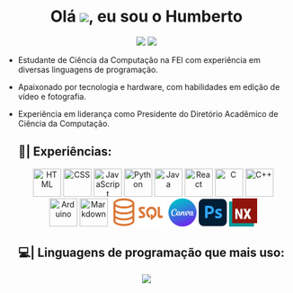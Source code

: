 <h1 align="center">Olá  <img src="https://media.giphy.com/media/hvRJCLFzcasrR4ia7z/giphy.gif" width="30px"/>, eu sou o Humberto </h1>

<div align = "center">
  <a href = "mailto:humbertopellegrini007@gmail.com"><img src="https://img.shields.io/badge/-Gmail-%23333?style=for-the-badge&logo=gmail&logoColor=white" target="_blank"></a>
  <a href="https://www.linkedin.com/in/humberto-pellegrini-feiano?utm_source=share&utm_campaign=share_via&utm_content=profile&utm_medium=android_app" target="_blank"><img src="https://img.shields.io/badge/-LinkedIn-%230077B5?style=for-the-badge&logo=linkedin&logoColor=white" target="_blank"></a> 
</div>

- Estudante de Ciência da Computação na FEI com experiência em diversas linguagens de programação. 
- Apaixonado por tecnologia e hardware, com habilidades em edição de vídeo e fotografia. 
- Experiência em liderança como Presidente do Diretório Acadêmico de Ciência da Computação.

  ## 👾| Experiências:

  <div align = "center">
    <img width=50px height=50px src="https://cdn.jsdelivr.net/gh/devicons/devicon@latest/icons/html5/html5-original.svg" title="HTML"/>
    <img width=50px height=50px src="https://cdn.jsdelivr.net/gh/devicons/devicon@latest/icons/css3/css3-original.svg" title="CSS"/>
    <img width=50px height=50px src="https://cdn.jsdelivr.net/gh/devicons/devicon@latest/icons/javascript/javascript-original.svg" title="JavaScript"/>
    <img width=50px height=50px src="https://cdn.jsdelivr.net/gh/devicons/devicon@latest/icons/python/python-original.svg" title="Python"/>
    <img width=50px height=50px src="https://cdn.jsdelivr.net/gh/devicons/devicon@latest/icons/java/java-original.svg" title="Java"/>
    <img width=50px height=50px src="https://cdn.jsdelivr.net/gh/devicons/devicon@latest/icons/react/react-original.svg" title="React"/>
    <img width=50px height=50px src="https://cdn.jsdelivr.net/gh/devicons/devicon@latest/icons/c/c-original.svg" title="C"/>
    <img width=50px height=50px src="https://cdn.jsdelivr.net/gh/devicons/devicon@latest/icons/cplusplus/cplusplus-original.svg" title="C++"/>
    <img width=50px height=50px src="https://cdn.jsdelivr.net/gh/devicons/devicon@latest/icons/arduino/arduino-original.svg" title="Arduino"/>
    <img width=50px height=50px src="https://cdn.jsdelivr.net/gh/devicons/devicon@latest/icons/markdown/markdown-original.svg" title="Markdown"/>
    <img width=100px height=50px src="img/sql.png" title="SQL"/>
    <img width=50px height=50px src="img/canva.png" title="SQL"/>
    <img width=50px height=50px src="img/ps.png" title="SQL"/>
    <img width=50px height=50px src="img/nx.png" title="SQL"/>
  </div>

  ## 💻| Linguagens de programação que mais uso:
<div align = "center">
<img height="185em" src="https://github-readme-stats.vercel.app/api/top-langs/?username=Humbertin07&layout=donut&title_color=eee3ee&text_color=eee3ee&icon_color=73007e&bg_color=FF0000,CC0000,990000,660000,330000,000000&locale=pt-br&hide_border=true&hide_title=true">
</div>

